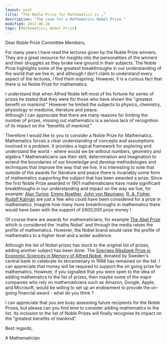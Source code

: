 ```yaml
---
layout: post
title: “The Noble Prize for Mathematics is …”
description: "The case for a Mathematics Nobel Prize."
modified: 2017-06-26
tags: [Mathematics, Nobel Prize]
---
```


<p>
Dear Noble Prize Committee Members,
</p>

For many years I have read the lectures given by the Noble Prize winners. They are a great
resource for insights into the personalities of the winners and their struggles as they broke new ground in their subjects. The Noble Prize highlights some of the greatest breakthroughs in our understanding of the world that we live in, and although I don’t claim to understand every aspect of the lectures, I find them inspiring. However, it is a curious fact that there is no Noble Prize for mathematics.

I understand that when Alfred Noble left most of his fortune for series of prizes
he stated that they were for those who have shown the "greatest benefit on mankind." However
he limited the subjects to physics, chemistry, physiology or medicine, literature and peace.  
Although I can appreciate that there are many reasons for limiting the number of prizes,
missing out mathematics is a serious lack of recognition of its impact on the “benefits
of mankind.”

Therefore I would like to you to consider a Noble Prize for Mathematics. Mathematics forces
a clear understanding of concepts and assumptions involved in a problem. It provides a logical framework for exploring and understand the world - where would we be without numbers, geometry and algebra ? Mathematicians use their skill, determination and imagination to extend the boundaries of our knowledge and develop methodologies and techniques that improve the way that we live. It is interesting to note that outside of the awards for literature and peace there is invariably some form of mathematics supporting the subject that has been awarded a prize. Since the first Noble Prize awarded in 1901 mathematicians have made significant breakthroughs in our understanding and impact on the way we live, for example: [Alan Turing](https://en.wikipedia.org/wiki/Alan_Turing), [Emmy Noether](https://en.wikipedia.org/wiki/Emmy_Noether), [John von Neumann](https://en.wikipedia.org/wiki/John_von_Neumann), [R. A. Fisher](https://en.wikipedia.org/wiki/Ronald_Fisher), [Rudolf Kálmán](https://en.wikipedia.org/wiki/Rudolf_E._K%C3%A1lm%C3%A1n) are just a few who could have been considered for a prize in mathematics. Imagine how many more breakthroughs in mathematics there would have been with the support of £600,000 prize money !

Of course there are awards for mathematicians, for example [The Abel Prize](http://www.abelprize.no/) which is considered the 'maths Nobel' and through the media raises the profile of mathematics. However, the Nobel brand would raise the profile of mathematics to a higher level and a wider audience.

Although the list of Nobel prizes has stuck to the original list of prizes, adding another subject has been done. The [Sveriges Riksbank
Prize in Economic Sciences in Memory of Alfred Nobel](https://www.nobelprize.org/nobel_prizes/economic-sciences/), donated by Sweden's central bank to
celebrate its tercentenary in 1968 has remained on the list. I can appreciate that money
will be required to support the on going prize for mathematics. However, if you signalled
that you were open to the idea of adding mathematics to the list of prizes, then maybe some of the major companies who rely on mathematicians such as Amazon, Google, Apple, and Microsoft, would be willing to set up an endowment to provide the on-going
financial award - what do you think ?

I can appreciate that you are busy assessing future recipients for the Noble Prizes, but please
can you find time to consider adding mathematics to the list. Its inclusion to the list of Noble Prizes
will finally recognise its impact on the “greatest benefits of mankind”.

Best regards,

A Mathematician
